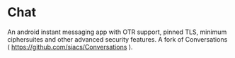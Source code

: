 Chat
====

An android instant messaging app with OTR support, pinned TLS, minimum ciphersuites and other advanced security features. A fork of Conversations ( https://github.com/siacs/Conversations ).
